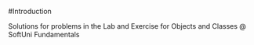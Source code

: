 #Introduction

Solutions for problems in the Lab and Exercise for Objects and Classes @ SoftUni Fundamentals
